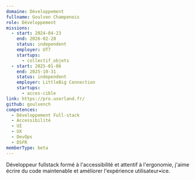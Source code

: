 ```yaml
---
domaine: Développement
fullname: Goulven Champenois
role: Développement
missions:
  - start: 2024-04-23
    end: 2026-02-28
    status: independent
    employer: UT7
    startups:
      - collectif_objets
  - start: 2025-01-06
    end: 2025-10-31
    status: independent
    employer: LittleBig Connection
    startups:
      - acces-cible
link: https://pro.userland.fr/
github: goulvench
competences:
  - Développement Full-stack
  - Accessibilité
  - UI
  - UX
  - DevOps
  - DSFR
memberType: beta
---
```

Développeur fullstack formé à l'accessibilité et attentif à l'ergonomie, j'aime écrire du code maintenable et améliorer l'expérience utilisateur•ice. 